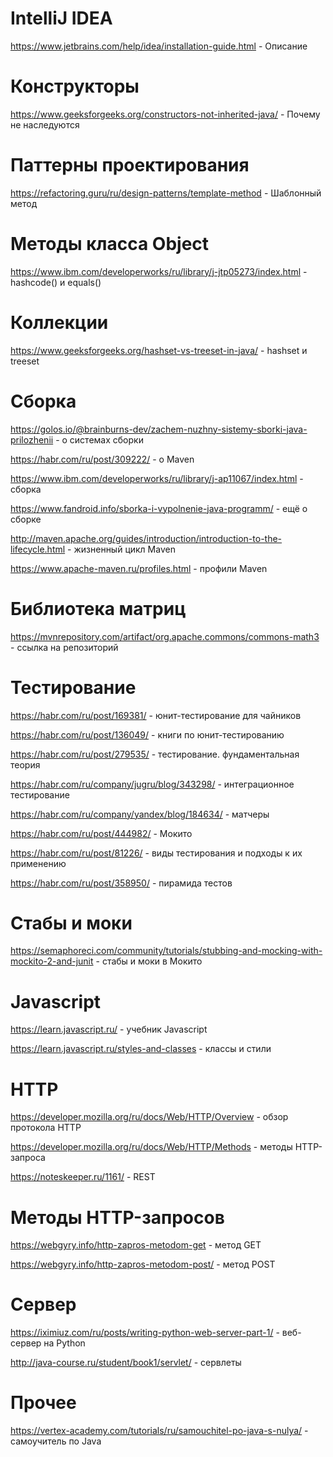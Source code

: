 # IntelliJ IDEA
https://www.jetbrains.com/help/idea/installation-guide.html - Описание

# Конструкторы
https://www.geeksforgeeks.org/constructors-not-inherited-java/ - Почему не наследуются

# Паттерны проектирования
https://refactoring.guru/ru/design-patterns/template-method - Шаблонный метод

# Методы класса Object
https://www.ibm.com/developerworks/ru/library/j-jtp05273/index.html - hashcode() и equals()

# Коллекции
https://www.geeksforgeeks.org/hashset-vs-treeset-in-java/ - hashset и treeset

# Cборка
https://golos.io/@brainburns-dev/zachem-nuzhny-sistemy-sborki-java-prilozhenii - о системах сборки

https://habr.com/ru/post/309222/ - о Maven

https://www.ibm.com/developerworks/ru/library/j-ap11067/index.html - сборка

https://www.fandroid.info/sborka-i-vypolnenie-java-programm/ - ещё о сборке

http://maven.apache.org/guides/introduction/introduction-to-the-lifecycle.html - жизненный цикл Maven

https://www.apache-maven.ru/profiles.html - профили Maven

# Библиотека матриц
https://mvnrepository.com/artifact/org.apache.commons/commons-math3 - ссылка на репозиторий

# Тестирование
https://habr.com/ru/post/169381/ - юнит-тестирование для чайников

https://habr.com/ru/post/136049/ - книги по юнит-тестированию

https://habr.com/ru/post/279535/ - тестирование. фундаментальная теория 

https://habr.com/ru/company/jugru/blog/343298/ - интеграционное тестирование

https://habr.com/ru/company/yandex/blog/184634/ - матчеры

https://habr.com/ru/post/444982/ - Мокито

https://habr.com/ru/post/81226/ - виды тестирования и подходы к их применению

https://habr.com/ru/post/358950/ - пирамида тестов

# Стабы и моки 
https://semaphoreci.com/community/tutorials/stubbing-and-mocking-with-mockito-2-and-junit - стабы и моки в Мокито

# Javascript
https://learn.javascript.ru/ - учебник Javascript

https://learn.javascript.ru/styles-and-classes - классы и стили

# HTTP
https://developer.mozilla.org/ru/docs/Web/HTTP/Overview - обзор протокола HTTP

https://developer.mozilla.org/ru/docs/Web/HTTP/Methods - методы HTTP-запроса

https://noteskeeper.ru/1161/ - REST

# Методы HTTP-запросов
https://webgyry.info/http-zapros-metodom-get - метод GET

https://webgyry.info/http-zapros-metodom-post/ - метод POST

# Сервер
https://iximiuz.com/ru/posts/writing-python-web-server-part-1/ - веб-сервер на Python

http://java-course.ru/student/book1/servlet/ - сервлеты

# Прочее
https://vertex-academy.com/tutorials/ru/samouchitel-po-java-s-nulya/ - самоучитель по Java
